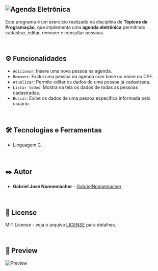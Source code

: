 ![Agenda Eletrônica](https://github.com/user-attachments/assets/e8bbec4b-3db6-4f23-b180-9f2e44fc77d6)
----------

Este programa é um exercício realizado na disciplina de **Tópicos de Programação**, que implementa uma **agenda eletrônica** permitindo cadastrar, editar, remover e consultar pessoas.

<br/>

## ⚙️ Funcionalidades

* `Adicionar`: Insere uma nova pessoa na agenda.  
* `Remover`: Exclui uma pessoa da agenda com base no nome ou CPF.  
* `Atualizar`: Permite editar os dados de uma pessoa já cadastrada.  
* `Listar todos`: Mostra na tela os dados de todas as pessoas cadastradas.  
* `Buscar`: Exibe os dados de uma pessoa específica informada pelo usuário.

<br/>

## 🛠️ Tecnologias e Ferramentas

* Linguagem C.

<br/>

## ✒️ Autor

* **Gabriel José Nonnemacher** - [GabrielNonnemacher](https://github.com/GabrielNonnemacher)

<br/>

## 📄 License

MIT License - veja o arquivo [LICENSE](https://github.com/GabrielNonnemacher/contact-book/blob/master/LICENSE) para detalhes.

<br/>

## 👀 Preview
![Preview](https://github.com/user-attachments/assets/2f6599f9-adef-4cc1-aa2b-7b023a862875)
